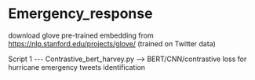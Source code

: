 # Emergency_response

download glove pre-trained embedding from https://nlp.stanford.edu/projects/glove/ (trained on Twitter data)

Script 1 --- Contrastive_bert_harvey.py -->  BERT/CNN/contrastive loss for hurricane emergency tweets identification
